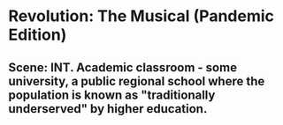 # Revolution: The Musical (Pandemic Edition)

## Scene: INT. Academic classroom - some university, a public regional school where the population is known as "traditionally underserved" by higher education. 
